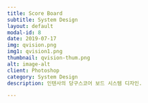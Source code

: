 ```yaml
---
title: Score Board
subtitle: System Design
layout: default
modal-id: 8
date: 2019-07-17
img: qvision.png
img1: qvision1.png
thumbnail: qvision-thum.png
alt: image-alt
client: Photoshop
category: System Design
description: 인텐사의 당구스코어 보드 시스템 디자인.

---
```

